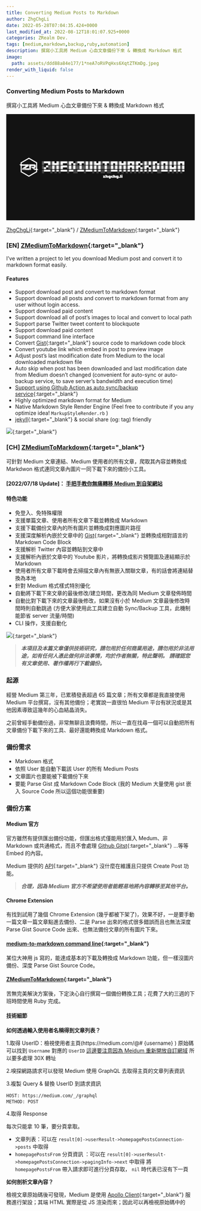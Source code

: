 ```yaml
---
title: Converting Medium Posts to Markdown
author: ZhgChgLi
date: 2022-05-28T07:04:35.424+0000
last_modified_at: 2022-08-12T18:01:07.925+0000
categories: ZRealm Dev.
tags: [medium,markdown,backup,ruby,automation]
description: 撰寫小工具將 Medium 心血文章備份下來 & 轉換成 Markdown 格式
image:
  path: assets/ddd88a84e177/1*neA7oRVPqHxs6XqtZTKmDg.jpeg
render_with_liquid: false
---
```


### Converting Medium Posts to Markdown

撰寫小工具將 Medium 心血文章備份下來 & 轉換成 Markdown 格式


![[ZhgChgLi](https://github.com/ZhgChgLi){:target="_blank"} / [ZMediumToMarkdown](https://github.com/ZhgChgLi/ZMediumToMarkdown){:target="_blank"}](/assets/ddd88a84e177/1*neA7oRVPqHxs6XqtZTKmDg.jpeg)

[ZhgChgLi](https://github.com/ZhgChgLi){:target="_blank"} / [ZMediumToMarkdown](https://github.com/ZhgChgLi/ZMediumToMarkdown){:target="_blank"}
### \[EN\] [ZMediumToMarkdown](https://github.com/ZhgChgLi/ZMediumToMarkdown){:target="_blank"}

I’ve written a project to let you download Medium post and convert it to markdown format easily\.
#### Features
- Support download post and convert to markdown format
- Support download all posts and convert to markdown format from any user without login access\.
- Support download paid content
- Support download all of post’s images to local and convert to local path
- Support parse Twitter tweet content to blockquote
- Support download paid content
- Support command line interface
- Convert [Gist](https://gist.github.com/){:target="_blank"} source code to markdown code block
- Convert youtube link which embed in post to preview image
- Adjust post’s last modification date from Medium to the local downloaded markdown file
- Auto skip when post has been downloaded and last modification date from Medium doesn’t changed \(convenient for auto\-sync or auto\-backup service, to save server’s bandwidth and execution time\)
- [Support using Github Action as auto sync/backup service](https://github.com/ZhgChgLi/ZMediumToMarkdown/tree/main#using-github-action-as-your-free-auto-syncbackup-service){:target="_blank"}
- Highly optimized markdown format for Medium
- Native Markdown Style Render Engine \(Feel free to contribute if you any optimize idea\! `MarkupStyleRender.rb` \)
- [jekyll](https://jekyllrb.com/){:target="_blank"} & social share \(og: tag\) friendly



[![](https://repository-images.githubusercontent.com/493527574/9b5b7025-cc95-4e81-84a9-b38706093c27)](https://github.com/ZhgChgLi/ZMediumToMarkdown){:target="_blank"}

### \[CH\] [ZMediumToMarkdown](https://github.com/ZhgChgLi/ZMediumToMarkdown){:target="_blank"}

可針對 Medium 文章連結、Medium 使用者的所有文章，爬取其內容並轉換成 Markdwon 格式連同文章內圖片一同下載下來的備份小工具。
#### \[2022/07/18 Update\]： [手把手教你無痛轉移 Medium 到自架網站](../a0c08d579ab1/)
#### 特色功能
- 免登入、免特殊權限
- 支援單篇文章、使用者所有文章下載並轉換成 Markdown
- 支援下載備份文章內的所有圖片並轉換成對應圖片路徑
- 支援深度解析內嵌於文章中的 [Gist](https://gist.github.com/){:target="_blank"} 並轉換成相對語言的 Markdown Code Block
- 支援解析 Twitter 內容並轉貼到文章中
- 支援解析內嵌於文章中的 Youtube 影片，將轉換成影片預覽圖及連結顯示於 Markdown
- 使用者所有文章下載時會去掃描文章內有無嵌入關聯文章，有的話會將連結替換為本地
- 針對 Medium 格式樣式特別優化
- 自動將下載下來文章的最後修改/建立時間，更改為同 Medium 文章發佈時間
- 自動比對下載下來的文章最後修改，如果沒有小於 Medium 文章最後修改時間時則自動跳過
\(方便大家使用此工具建立自動 Sync/Backup 工具，此機制能節省 server 流量/時間\)
- CLI 操作，支援自動化



[![](https://repository-images.githubusercontent.com/493527574/9b5b7025-cc95-4e81-84a9-b38706093c27)](https://github.com/ZhgChgLi/ZMediumToMarkdown){:target="_blank"}

> **_本項目及本篇文章僅供技術研究，請勿用於任何商業用途，請勿用於非法用途，如有任何人憑此做何非法事情，均於作者無關，特此聲明。_** 
**_請確認您有文章使用、著作權再行下載備份。_** 


### 起源

經營 Medium 第三年，已累積發表超過 65 篇文章；所有文章都是我直接使用 Medium 平台撰寫，沒有其他備份；老實說一直很怕 Medium 平台有狀況或是其他因素導致這幾年的心血結晶消失。

之前曾經手動備份過，非常無聊且浪費時間，所以一直在找尋一個可以自動把所有文章備份下載下來的工具、最好還能轉換成 Markdown 格式。
### 備份需求
- Markdown 格式
- 依照 User 能自動下載該 User 的所有 Medium Posts
- 文章圖片也要能被下載備份下來
- 要能 Parse Gist 成 Markdown Code Block
\(我的 Medium 大量使用 gist 嵌入 Source Code 所以這個功能很重要\)

### 備份方案
#### Medium 官方

官方雖然有提供匯出備份功能，但匯出格式僅能用於匯入 Medum、非 Markdown 或共通格式，而且不會處理 [Github Gitst](https://gist.github.com/){:target="_blank"} …等等 Embed 的內容。

Medium 提供的 [API](https://github.com/Medium/medium-api-docs){:target="_blank"} 沒什麼在維護且只提供 Create Post 功能。
> **_合理，因為 Medium 官方不希望使用者能輕易地將內容轉移至其他平台。_** 


#### Chrome Extension

有找到試用了幾個 Chrome Extension \(幾乎都被下架了\)，效果不好，一是要手動一篇文章一篇文章點進去備份、二是 Parse 出來的格式很多錯誤而且也無法深度 Parse Gist Source Code 出來、也無法備份文章的所有圖片下來。
#### [medium\-to\-markdown command line](https://www.npmjs.com/package/medium-to-markdown){:target="_blank"}

某位大神用 js 寫的，能達成基本的下載及轉換成 Markdown 功能，但一樣沒圖片備份、深度 Parse Gist Source Code。
#### [ZMediumToMarkdown](https://github.com/ZhgChgLi/ZMediumToMarkdown){:target="_blank"}

苦無完美解決方案後，下定決心自行撰寫一個備份轉換工具；花費了大約三週的下班時間使用 Ruby 完成。
#### 技術細節

**如何透過輸入使用者名稱得到文章列表？**

1\.取得 UserID：檢視使用者主頁\(https://medium\.com/@\# \{username\} \) 原始碼可以找到 `Username` 對應的 `UserID` 
[這邊要注意因為 Meidum 重新開放自訂網域](../d9a95d4224ea/) 所以要多處理 30X 轉址

2\.嗅探網路請求可以發現 Medium 使用 GraphQL 去取得主頁的文章列表資訊

3\.複製 Query & 替換 UserID 到請求資訊
```
HOST: https://medium.com/_/graphql
METHOD: POST
```

4\.取得 Response

每次只能拿 10 筆，要分頁拿取。
- 文章列表：可以在 `result[0]->userResult->homepagePostsConnection->posts` 中取得
- `homepagePostsFrom` 分頁資訊 ：可以在 `result[0]->userResult->homepagePostsConnection->pagingInfo->next` 中取得
將 `homepagePostsFrom` 帶入請求即可進行分頁存取， `nil` 時代表已沒有下一頁


**如何剖析文章內容？**

檢視文章原始碼後可發現，Medium 是使用 [Apollo Client](https://www.apollographql.com/docs/react/){:target="_blank"} 服務進行架設；其端 HTML 實際是從 JS 渲染而來；因此可以再檢視原始碼中的 <script> 區段找到 `window.__APOLLO_STATE__` 字段，內容就是整篇文章的段落架構，Medium 會把你整篇文章拆成一句一句的段落，再透過 JS 引擎渲染回 HTML。


![](/assets/ddd88a84e177/1*mH8iq7W-pJZrMBPpEyN6Zw.png)


我們要做的事也一樣，解析這個 JSON，比對 Type 在 Markdown 的樣式，組合出 Markdown 格式。
#### 技術難點

這邊有一個技術困難點就是在渲染段落文字樣式時，Medium 給的結構如下：
```json
"Paragraph": {
    "text": "code in text, and link in text, and ZhgChgLi, and bold, and I, only i",
    "markups": [
      {
        "type": "CODE",
        "start": 5,
        "end": 7
      },
      {
        "start": 18,
        "end": 22,
        "href": "http://zhgchg.li",
        "type": "LINK"
      },
      {
        "type": "STRONG",
        "start": 50,
        "end": 63
      },
      {
        "type": "EM",
        "start": 55,
        "end": 69
      }
    ]
}
```

意思是 `code in text, and link in text, and ZhgChgLi, and bold, and I, only i` 這段文字的:
```
- 第 5 到第 7 字元要標示為 程式碼 (用`Text`格式包裝)
- 第 18 到第 22 字元要標示為 連結 (用[Text](URL)格式包裝)
- 第 50 到第 63 字元要標示為 粗體(用*Text*格式包裝)
- 第 55 到第 69 字元要標示為 斜體(用_Text_格式包裝)
```

第 5 到 7 & 18 到 22 在這個例子裡好處理，因為沒有交錯到；但 50–63 & 55–69 會有交錯問題，Markdown 無法用以下交錯方式表示：
```
code `in` text, and [ink](http://zhgchg.li) in text, and ZhgChgLi, and **bold,_ and I, **only i_
```

正確的組合結果如下：
```
code `in` text, and [ink](http://zhgchg.li) in text, and ZhgChgLi, and **bold,_ and I, _**_only i_
```

50–55 STRONG 55–63 STRONG, EM 63–69 EM

另外要需注意：
- 包裝格式的字串頭跟尾要能區別，Strong 只是剛好頭跟尾都是 `**` ，如果是 Link 頭會是 `[` 尾則是 `](URL)`
- Markdown 符號與字串結合時要注意前後不能有空白，否則會失效


[完整問題請看此。](https://gist.github.com/zhgchgli0718/e8a91e81053563bd9f40da9c780fd2f6){:target="_blank"}

這塊研究了好久，目前先使用現成套件解決 [reverse\_markdown](https://github.com/xijo/reverse_markdown){:target="_blank"} 。
> **_特別感謝前同事 [Nick](https://medium.com/u/d713969ca7ed){:target="_blank"} , [Chun\-Hsiu Liu](https://medium.com/u/72361fccaa43){:target="_blank"}_** _,James **協力研究，之後有時間再自己寫改成原生的。**_ 


### 成果

[原文](../78507a8de6a5/) \-> [轉換後的 Markdown 結果](https://github.com/ZhgChgLi/ZMediumToMarkdown/blob/main/example/%E5%AF%A6%E6%88%B0%E7%B4%80%E9%8C%84-4-%E5%80%8B%E5%A0%B4%E6%99%AF-7-%E5%80%8B-design-patterns-78507a8de6a5.md){:target="_blank"}


[![Like Z Realm's work](https://button.like.co/images/og/likebutton.png "Like Z Realm's work")](https://button.like.co/zhgchgli){:target="_blank"}


有任何問題及指教歡迎 [與我聯絡](https://www.zhgchg.li/contact){:target="_blank"} 。



_Converted [Medium Post](https://medium.com/zrealm-ios-dev/converting-medium-posts-to-markdown-ddd88a84e177){:target="_blank"} by [ZMediumToMarkdown](https://github.com/ZhgChgLi/ZMediumToMarkdown){:target="_blank"}._
